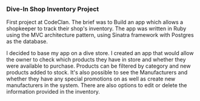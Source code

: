 ### Dive-In Shop Inventory Project

First project at CodeClan.  The brief was to Build an app which allows a shopkeeper to track their shop's inventory. The app was written in Ruby using the MVC architecture pattern, using Sinatra framework with Postgres as the database.

I decided to base my app on a dive store. I created an app that would allow the owner to check which products they have in store and whether they were available to purchase.  Products can be filtered by category and new products added to stock. It's also possible to see the Manufacturers and whether they have any special promotions on as well as create new manufacturers in the system.
There are also options to edit or delete the information provided in the inventory.
